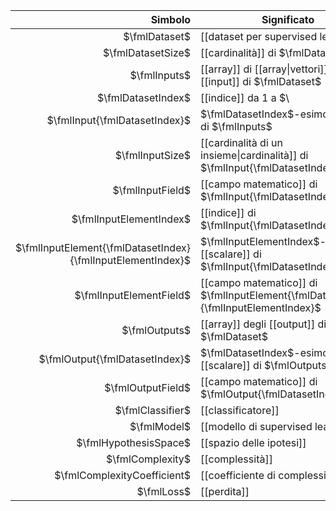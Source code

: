 
|                                                     Simbolo | Significato                                                                         |
| ----------------------------------------------------------: | ----------------------------------------------------------------------------------- |
|                                               $\fmlDataset$ | [[dataset per supervised learning]]                                                 |
|                                           $\fmlDatasetSize$ | [[cardinalità]] di $\fmlDataset$                                                    |
|                                                $\fmlInputs$ | [[array]] di [[array\|vettori]] degli [[input]] di $\fmlDataset$                    |
|                                          $\fmlDatasetIndex$ | [[indice]] da $1$ a $\                                                              |
|                               $\fmlInput{\fmlDatasetIndex}$ | $\fmlDatasetIndex$-esimo [[array]] di $\fmlInputs$                                  |
|                                             $\fmlInputSize$ | [[cardinalità di un insieme\|cardinalità]] di $\fmlInput{\fmlDatasetIndex}$         |
|                                            $\fmlInputField$ | [[campo matematico]] di $\fmlInput{\fmlDatasetIndex}$                               |
|                                     $\fmlInputElementIndex$ | [[indice]] di $\fmlInput{\fmlDatasetIndex}$                                         |
| $\fmlInputElement{\fmlDatasetIndex}{\fmlInputElementIndex}$ | $\fmlInputElementIndex$-esimo [[scalare]] di $\fmlInput{\fmlDatasetIndex}$          |
|                                     $\fmlInputElementField$ | [[campo matematico]] di $\fmlInputElement{\fmlDatasetIndex}{\fmlInputElementIndex}$ |
|                                               $\fmlOutputs$ | [[array]] degli [[output]] di $\fmlDataset$                                         |
|                              $\fmlOutput{\fmlDatasetIndex}$ | $\fmlDatasetIndex$-esimo [[scalare]] di $\fmlOutputs$                               |
|                                           $\fmlOutputField$ | [[campo matematico]] di $\fmlOutput{\fmlDatasetIndex}$                              |
|                                            $\fmlClassifier$ | [[classificatore]]                                                                  |
|                                                 $\fmlModel$ | [[modello di supervised learning]]                                                  |
|                                       $\fmlHypothesisSpace$ | [[spazio delle ipotesi]]                                                            |
|                                            $\fmlComplexity$ | [[complessità]]                                                                     |
|                                 $\fmlComplexityCoefficient$ | [[coefficiente di complessità]]                                                     |
|                                                  $\fmlLoss$ | [[perdita]]                                                                         |
